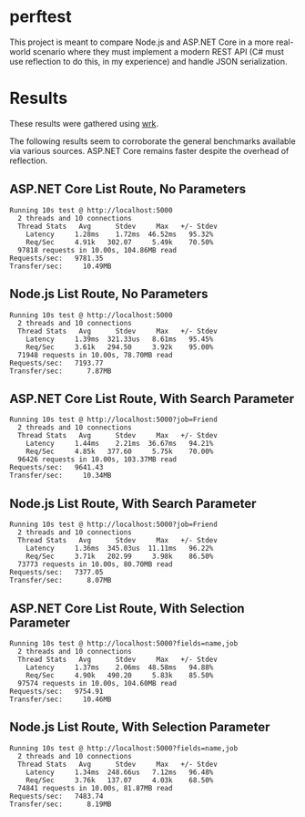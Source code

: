 # perftest
This project is meant to compare Node.js and ASP.NET Core in a more real-world scenario where they must implement a modern REST API (C# must use reflection to do this, in my experience) and handle JSON serialization.

# Results
These results were gathered using [wrk](https://github.com/wg/wrk).

The following results seem to corroborate the general benchmarks available via various sources. ASP.NET Core remains faster despite the overhead of reflection.

## ASP.NET Core List Route, No Parameters
```
Running 10s test @ http://localhost:5000
  2 threads and 10 connections
  Thread Stats   Avg      Stdev     Max   +/- Stdev
    Latency     1.28ms    1.72ms  46.52ms   95.32%
    Req/Sec     4.91k   302.07     5.49k    70.50%
  97818 requests in 10.00s, 104.86MB read
Requests/sec:   9781.35
Transfer/sec:     10.49MB
```

## Node.js List Route, No Parameters
```
Running 10s test @ http://localhost:5000
  2 threads and 10 connections
  Thread Stats   Avg      Stdev     Max   +/- Stdev
    Latency     1.39ms  321.33us   8.61ms   95.45%
    Req/Sec     3.61k   294.50     3.92k    95.00%
  71948 requests in 10.00s, 78.70MB read
Requests/sec:   7193.77
Transfer/sec:      7.87MB
```

## ASP.NET Core List Route, With Search Parameter
```
Running 10s test @ http://localhost:5000?job=Friend
  2 threads and 10 connections
  Thread Stats   Avg      Stdev     Max   +/- Stdev
    Latency     1.44ms    2.21ms  36.67ms   94.21%
    Req/Sec     4.85k   377.60     5.75k    70.00%
  96426 requests in 10.00s, 103.37MB read
Requests/sec:   9641.43
Transfer/sec:     10.34MB
```

## Node.js List Route, With Search Parameter
```
Running 10s test @ http://localhost:5000?job=Friend
  2 threads and 10 connections
  Thread Stats   Avg      Stdev     Max   +/- Stdev
    Latency     1.36ms  345.03us  11.11ms   96.22%
    Req/Sec     3.71k   202.99     3.98k    86.50%
  73773 requests in 10.00s, 80.70MB read
Requests/sec:   7377.05
Transfer/sec:      8.07MB
```

## ASP.NET Core List Route, With Selection Parameter
```
Running 10s test @ http://localhost:5000?fields=name,job
  2 threads and 10 connections
  Thread Stats   Avg      Stdev     Max   +/- Stdev
    Latency     1.37ms    2.06ms  48.58ms   94.88%
    Req/Sec     4.90k   490.20     5.83k    85.50%
  97574 requests in 10.00s, 104.60MB read
Requests/sec:   9754.91
Transfer/sec:     10.46MB
```

## Node.js List Route, With Selection Parameter
```
Running 10s test @ http://localhost:5000?fields=name,job
  2 threads and 10 connections
  Thread Stats   Avg      Stdev     Max   +/- Stdev
    Latency     1.34ms  248.66us   7.12ms   96.48%
    Req/Sec     3.76k   137.07     4.03k    68.50%
  74841 requests in 10.00s, 81.87MB read
Requests/sec:   7483.74
Transfer/sec:      8.19MB
```

